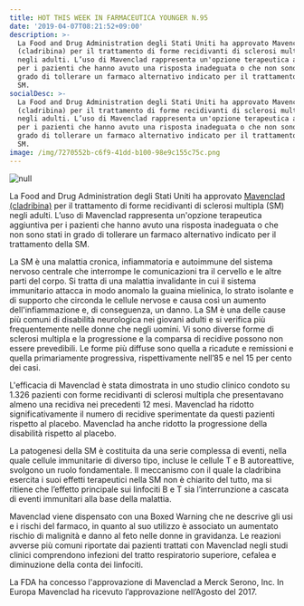 ```yaml
---
title: HOT THIS WEEK IN FARMACEUTICA YOUNGER N.95
date: '2019-04-07T08:21:52+09:00'
description: >-
  La Food and Drug Administration degli Stati Uniti ha approvato Mavenclad
  (cladribina) per il trattamento di forme recidivanti di sclerosi multipla (SM)
  negli adulti. L’uso di Mavenclad rappresenta un'opzione terapeutica aggiuntiva
  per i pazienti che hanno avuto una risposta inadeguata o che non sono stati in
  grado di tollerare un farmaco alternativo indicato per il trattamento della
  SM.
socialDesc: >-
  La Food and Drug Administration degli Stati Uniti ha approvato Mavenclad
  (cladribina) per il trattamento di forme recidivanti di sclerosi multipla (SM)
  negli adulti. L’uso di Mavenclad rappresenta un'opzione terapeutica aggiuntiva
  per i pazienti che hanno avuto una risposta inadeguata o che non sono stati in
  grado di tollerare un farmaco alternativo indicato per il trattamento della
  SM.
image: /img/7270552b-c6f9-41dd-b100-98e9c155c75c.png
---
```

![null](/img/7270552b-c6f9-41dd-b100-98e9c155c75c.png)

La Food and Drug Administration degli Stati Uniti ha approvato [Mavenclad (cladribina)](https://www.merckgroup.com/en/news/mavenclad.html) per il trattamento di forme recidivanti di sclerosi multipla (SM) negli adulti. L’uso di Mavenclad rappresenta un'opzione terapeutica aggiuntiva per i pazienti che hanno avuto una risposta inadeguata o che non sono stati in grado di tollerare un farmaco alternativo indicato per il trattamento della SM.

La SM è una malattia cronica, infiammatoria e autoimmune del sistema nervoso centrale che interrompe le comunicazioni tra il cervello e le altre parti del corpo. Si tratta di una malattia invalidante in cui il sistema immunitario attacca in modo anomalo la guaina mielinica, lo strato isolante e di supporto che circonda le cellule nervose e causa così un aumento dell'infiammazione e, di conseguenza, un danno. La SM è una delle cause più comuni di disabilità neurologica nei giovani adulti e si verifica più frequentemente nelle donne che negli uomini. Vi sono diverse forme di sclerosi multipla e la progressione e la comparsa di recidive possono non essere prevedibili. Le forme più diffuse sono quella a ricadute e remissioni e quella primariamente progressiva, rispettivamente nell’85 e nel 15 per cento dei casi.

L'efficacia di Mavenclad è stata dimostrata in uno studio clinico condoto su 1.326 pazienti con forme recidivanti di sclerosi multipla che presentavano almeno una recidiva nei precedenti 12 mesi. Mavenclad ha ridotto significativamente il numero di recidive sperimentate da questi pazienti rispetto al placebo. Mavenclad ha anche ridotto la progressione della disabilità rispetto al placebo.

La patogenesi della SM è costituita da una serie complessa di eventi, nella quale cellule immunitarie di diverso tipo, incluse le cellule T e B autoreattive, svolgono un ruolo fondamentale. Il meccanismo con il quale la cladribina esercita i suoi effetti terapeutici nella SM non è chiarito del tutto, ma si ritiene che l’effetto principale sui linfociti B e T sia l’interrunzione a cascata di eventi immunitari alla base della malattia.

Mavenclad viene dispensato con una Boxed Warning che ne descrive gli usi e i rischi del farmaco, in quanto al suo utilizzo è associato un aumentato rischio di malignità e danno al feto nelle donne in gravidanza. Le reazioni avverse più comuni riportate dai pazienti trattati con Mavenclad negli studi clinici comprendono infezioni del tratto respiratorio superiore, cefalea e diminuzione della conta dei linfociti.

La FDA ha concesso l'approvazione di Mavenclad a Merck Serono, Inc. In Europa Mavenclad ha ricevuto l’approvazione nell’Agosto del 2017.
